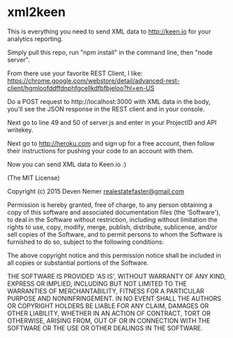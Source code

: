 # xml2keen 

This is everything you need to send XML data to http://keen.io for your analytics reporting.

Simply pull this repo, run "npm install" in the command line, then "node server".

From there use your favorite REST Client, I like: https://chrome.google.com/webstore/detail/advanced-rest-client/hgmloofddffdnphfgcellkdfbfbjeloo?hl=en-US

Do a POST request to http://localhost:3000 with XML data in the body, you'll see the JSON response in the REST client and in your console.

Next go to line 49 and 50 of server.js and enter in your ProjectID and API writekey.

Next go to http://heroku.com and sign up for a free account, then follow their instructions for pushing your code to an account with them.

Now you can send XML data to Keen.io :)




(The MIT License)

Copyright (c) 2015 Deven Nemer <realestatefaster@gmail.com>

Permission is hereby granted, free of charge, to any person obtaining
a copy of this software and associated documentation files (the
'Software'), to deal in the Software without restriction, including
without limitation the rights to use, copy, modify, merge, publish,
distribute, sublicense, and/or sell copies of the Software, and to
permit persons to whom the Software is furnished to do so, subject to
the following conditions:

The above copyright notice and this permission notice shall be
included in all copies or substantial portions of the Software.

THE SOFTWARE IS PROVIDED 'AS IS', WITHOUT WARRANTY OF ANY KIND,
EXPRESS OR IMPLIED, INCLUDING BUT NOT LIMITED TO THE WARRANTIES OF
MERCHANTABILITY, FITNESS FOR A PARTICULAR PURPOSE AND NONINFRINGEMENT.
IN NO EVENT SHALL THE AUTHORS OR COPYRIGHT HOLDERS BE LIABLE FOR ANY
CLAIM, DAMAGES OR OTHER LIABILITY, WHETHER IN AN ACTION OF CONTRACT,
TORT OR OTHERWISE, ARISING FROM, OUT OF OR IN CONNECTION WITH THE
SOFTWARE OR THE USE OR OTHER DEALINGS IN THE SOFTWARE.